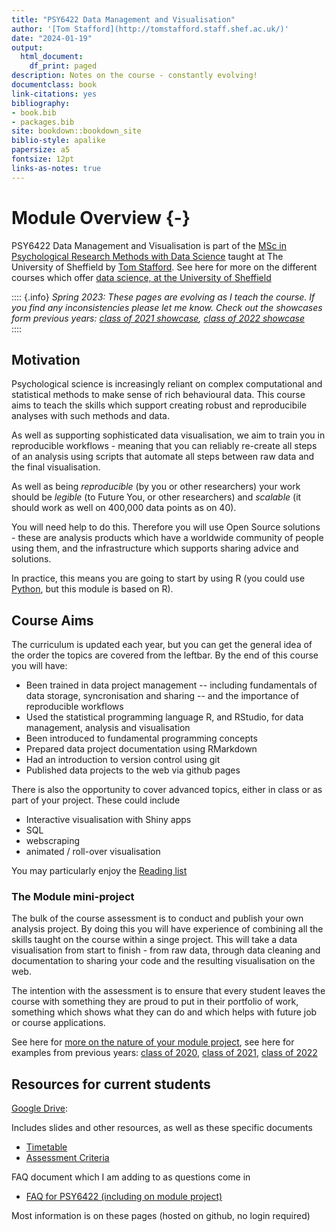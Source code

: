 ```yaml
--- 
title: "PSY6422 Data Management and Visualisation"
author: '[Tom Stafford](http://tomstafford.staff.shef.ac.uk/)'
date: "2024-01-19"
output:
  html_document:
    df_print: paged
description: Notes on the course - constantly evolving!
documentclass: book
link-citations: yes
bibliography:
- book.bib
- packages.bib
site: bookdown::bookdown_site
biblio-style: apalike
papersize: a5
fontsize: 12pt
links-as-notes: true
---
```






# Module Overview {-}

PSY6422 Data Management and Visualisation is part of the [MSc in Psychological Research Methods with Data Science](https://www.sheffield.ac.uk/psychology/prospectivepg/masters/data-science) taught at The University of Sheffield by [Tom Stafford](http://tomstafford.staff.shef.ac.uk/). See here for more on the different courses which offer [data science, at the University of Sheffield](notes.html#data-science-sheffield)

:::: {.info}
*Spring 2023: These pages are evolving as I teach the course. If you find any inconsistencies please let me know. Check out the showcases form previous years: [class of 2021 showcase](class-of-2021.html), [class of 2022 showcase](class-of-2022.html)*  
::::
  
## Motivation

Psychological science is increasingly reliant on complex computational and statistical methods to make sense of rich behavioural data. This course aims to teach the skills which support creating robust and reproducibile analyses with such methods and data.

As well as supporting sophisticated data visualisation, we aim to train you in reproducible workflows - meaning that you can reliably re-create all steps of an analysis using scripts that automate all steps between raw data and the final visualisation.

As well as being *reproducible* (by you or other researchers) your work should be *legible* (to Future You, or other researchers) and *scalable* (it should work as well on 400,000 data points as on 40).

You will need help to do this. Therefore you will use Open Source solutions - these are analysis products which have a worldwide community of people using them, and the infrastructure which supports sharing advice and solutions. 

In practice, this means you are going to start by using R (you could use [Python](https://tomstafford.github.io/psy6422/appendices.html#python), but this module is based on R).

## Course Aims

The curriculum is updated each year, but you can get the general idea of the order the topics are covered from the leftbar. By the end of this course you will have:

  * Been trained in data project management -- including fundamentals of data storage, syncronisation and sharing -- and the importance of reproducible workflows
  * Used the statistical programming language R, and RStudio, for data management, analysis and visualisation
  * Been introduced to fundamental programming concepts
  * Prepared data project documentation using RMarkdown
  * Had an introduction to version control using git 
  * Published data projects to the web via github pages
  
There is also the opportunity to cover advanced topics, either in class or as part of your project. These could include

  * Interactive visualisation with Shiny apps
  * SQL
  * webscraping
  * animated / roll-over visualisation

You may particularly enjoy the [Reading list](extra-reading.html)
  
### The Module mini-project 

The bulk of the course assessment is to conduct and publish your own analysis project. By doing this you will have experience of combining all the skills taught on the course within a singe project. This will take a data visualisation from start to finish - from raw data, through data cleaning and documentation to sharing your code and the resulting visualisation on the web.

The intention with the assessment is to ensure that every student leaves the course with something they are proud to put in their portfolio of work, something which shows what they can do and which helps with future job or course applications.

See here for [more on the nature of your module project](module-project.html), see here for examples from previous years: [class of 2020](class-of-2020.html), [class of 2021](class-of-2021.html), [class of 2022](class-of-2022.html)


## Resources for current students

[Google Drive](https://drive.google.com/drive/folders/1auHvdDMxgmCEUMXDvdZT1OQ4bJ3s2gVk?usp=drive_link):

Includes slides and other resources, as well as these specific documents

* [Timetable](https://docs.google.com/spreadsheets/d/1qBhWVNaws6TfDd4Q4ZPiVTBa_H4iZpWG8kK-Tv6aIr4/edit?usp=sharing)
* [Assessment Criteria](https://docs.google.com/spreadsheets/d/10rVuVA5br3bq-zWiELrUBERE694P5NFhhH7lYve78Gs/edit?usp=sharing)

FAQ document which I am adding to as questions come in

* [FAQ for PSY6422 (including on module project)](https://docs.google.com/document/d/1fule8FNrCi8u7xTCkmfUxFWEEKe6Amz4UB4c-enUBf4/edit?usp=sharing)

Most information is on these pages (hosted on github, no login required)




